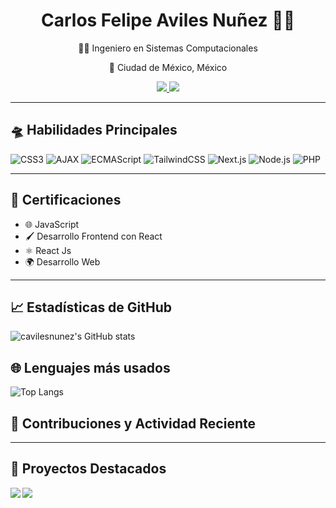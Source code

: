 <div align="center">
  <h1>Carlos Felipe Aviles Nuñez 🌟🚀</h1>
  <p>👨‍💻 Ingeniero en Sistemas Computacionales</p>
  <p>📍 Ciudad de México, México</p>
  
  <!-- Contacto -->
  <a href="mailto:carlosfavilesn@gmail.com">
    <img src="https://img.shields.io/badge/Email-carlosfavilesn%40gmail.com-blue?style=flat-square&logo=gmail">
  </a>
  <a href="www.linkedin.com/in/carlos-felipe-aviles-nuñez-0aaa8385">
    <img src="https://img.shields.io/badge/LinkedIn-Carlos%20Felipe%20Aviles%20Nuñez-blue?style=flat-square&logo=linkedin">
  </a>
</div>

<hr>

## 🛸 Habilidades Principales

<!-- Insignias de habilidades -->
![CSS3](https://img.shields.io/badge/CSS3-007ACC?style=for-the-badge&logo=css3&logoColor=white)
![AJAX](https://img.shields.io/badge/AJAX-F7DF1E?style=for-the-badge&logo=jquery&logoColor=black)  <!-- No hay un logo oficial de AJAX, así que seguimos usando el de jQuery -->
![ECMAScript](https://img.shields.io/badge/ECMAScript-F7DF1E?style=for-the-badge&logo=javascript&logoColor=black)
![TailwindCSS](https://img.shields.io/badge/Tailwind_CSS-06B6D4?style=for-the-badge&logo=tailwind-css&logoColor=white)
![Next.js](https://img.shields.io/badge/Next.js-FFFFFF?style=for-the-badge&logo=next.js&logoColor=black)
![Node.js](https://img.shields.io/badge/Node.js-3C873A?style=for-the-badge&logo=node.js&logoColor=white)
![PHP](https://img.shields.io/badge/PHP-8993BE?style=for-the-badge&logo=php&logoColor=white)



<hr>

## 🏅 Certificaciones

<!-- Listado de certificaciones con emojis y estilo -->
- 🌐 JavaScript
- 🖌 Desarrollo Frontend con React
- ⚛ React Js
- 🌍 Desarrollo Web

<hr>

## 📈 Estadísticas de GitHub

![cavilesnunez's GitHub stats](https://github-readme-stats.vercel.app/api?username=cavilesnunez&show_icons=true&theme=radical)

## 🌐 Lenguajes más usados

![Top Langs](https://github-readme-stats.vercel.app/api/top-langs/?username=cavilesnunez&layout=compact&theme=radical)

<!-- Iniciar una sección de contribuciones y actividad reciente -->
## 🌌 Contribuciones y Actividad Reciente

<!--START_SECTION:activity-->
<!--END_SECTION:activity-->

<!-- Esta parte requiere que configures GitHub Actions para mostrar tu actividad reciente -->

<hr>

<!-- Sección de proyectos destacados -->
## 💫 Proyectos Destacados

<!-- Repositorios como tarjetas -->
<a href="https://github.com/cavilesnunez/nombre-del-repositorio-1">
  <img align="left" src="https://github-readme-stats.vercel.app/api/pin/?username=cavilesnunez&repo=nombre-del-repositorio-1&theme=vision-friendly-dark" />
</a>
<a href="https://github.com/cavilesnunez/nombre-del-repositorio-2">
  <img align="left" src="https://github-readme-stats.vercel.app/api/pin/?username=cavilesnunez&repo=nombre-del-repositorio-2&theme=vision-friendly-dark" />
</a>


<!-- Asegúrate de dejar un poco de espacio entre las tarjetas de los proyectos -->
<br><br><br><br><br><br><br><br><br>

<!-- Agrega cualquier otra información que consideres necesaria, como enlaces a blogs, colaboraciones, etc. -->
